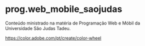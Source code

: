 # prog.web_mobile_saojudas
Conteúdo ministrado na matéria de Programação Web e Móbil da Universidade São Judas Tadeu. 

https://color.adobe.com/pt/create/color-wheel
